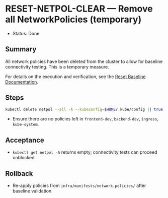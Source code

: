 # RESET-NETPOL-CLEAR — Remove all NetworkPolicies (temporary)

- Status: Done

## Summary

All network policies have been deleted from the cluster to allow for baseline connectivity testing. This is a temporary measure.

For details on the execution and verification, see the [Reset Baseline Documentation](./docs/docs/reset-baseline.md#reset-netpol-clear--remove-all-networkpolicies-temporary).

## Steps

```bash
kubectl delete netpol --all -A --kubeconfig=$HOME/.kube/config || true
```

- Ensure there are no policies left in `frontend-dev`, `backend-dev`, `ingress`, `kube-system`.

## Acceptance

- `kubectl get netpol -A` returns empty; connectivity tests can proceed unblocked.

## Rollback

- Re-apply policies from `infra/manifests/network-policies/` after baseline validation.
